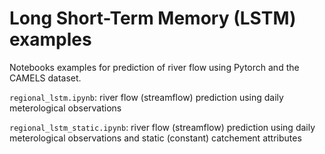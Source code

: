 # Long Short-Term Memory (LSTM) examples
Notebooks examples for prediction of river flow using Pytorch and the CAMELS dataset.

`regional_lstm.ipynb`: river flow (streamflow) prediction using daily meterological observations

`regional_lstm_static.ipynb`: river flow (streamflow) prediction using daily meterological observations and static (constant) catchement attributes